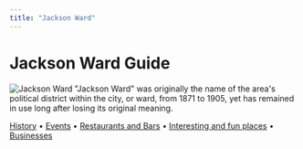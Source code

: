 ```yaml
---
title: "Jackson Ward"
---
```

# Jackson Ward Guide
![Jackson Ward](https://upload.wikimedia.org/wikipedia/commons/thumb/1/19/Jackson_Ward%2C_Richmond%2C_Virginia.JPG/1200px-Jackson_Ward%2C_Richmond%2C_Virginia.JPG)
"Jackson Ward" was originally the name of the area's political district within the city, or ward, from 1871 to 1905, yet has remained in use long after losing its original meaning.

[History](history) •
[Events](events) •
[Restaurants and Bars](restabars) •
[Interesting and fun places](interesting-places) • [Businesses](businesses)  

